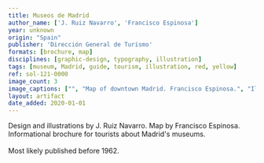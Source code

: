 ```yaml
---
title: Museos de Madrid
author_name: ['J. Ruiz Navarro', 'Francisco Espinosa']
year: unknown
origin: "Spain"
publisher: 'Dirección General de Turismo'
formats: [brochure, map]
disciplines: [graphic-design, typography, illustration]
tags: [museum, Madrid, guide, tourism, illustration, red, yellow]
ref: sol-121-0000
image_count: 3
image_captions: ["", "Map of downtown Madrid. Francisco Espinosa.", "Illustrations by J. Ruiz Navarro."]
layout: artifact
date_added: 2020-01-01
---
```


Design and illustrations by J. Ruiz Navarro. Map by Francisco Espinosa. Informational brochure for tourists about Madrid's museums.<br> <br>Most likely published before 1962.
